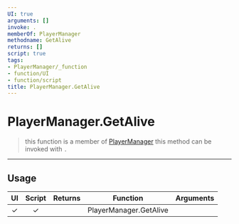 ```yaml
---
UI: true
arguments: []
invoke: .
memberOf: PlayerManager
methodname: GetAlive
returns: []
script: true
tags:
- PlayerManager/_function
- function/UI
- function/script
title: PlayerManager.GetAlive
---
```

# PlayerManager.GetAlive
> this function is a member of [PlayerManager](civ-6/lua/PlayerManager.md)
> this method can be invoked with `.`
-----
## Usage
|  UI | Script | Returns | Function | Arguments |
|:---:|:------:|-------:|:--------:|:---------|
|✓|✓||PlayerManager.GetAlive||
